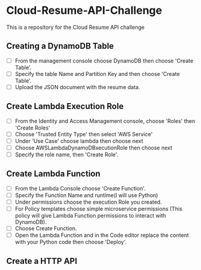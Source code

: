 # Cloud-Resume-API-Challenge

This is a repository for the Cloud Resume API challenge

## Creating a DynamoDB Table
- [ ] From the management console choose DynamoDB then choose 'Create Table'.
- [ ] Specify the table Name and Partition Key and then choose 'Create Table'.
- [ ] Upload the JSON document with the resume data.

## Create Lambda Execution Role
- [ ] From the Identity and Access Management console, choose 'Roles' then 'Create Roles'
- [ ] Choose 'Trusted Entity Type' then select 'AWS Service'
- [ ] Under 'Use Case' choose lambda then choose next
- [ ] Choose AWSLambdaDynamoDBxecutionRole then choose next
- [ ] Specify the role name, then 'Create Role'.

## Create Lambda Function
- [ ] From the Lambda Console choose 'Create Function'.
- [ ] Specify the Function Name and runtime(I will use Python)
- [ ] Under permissions choose the execution Role you created.
- [ ] For Policy templates choose simple microservice permissions (This policy will give Lambda Function permissions to interact with DynamoDB).
- [ ] Choose Create Function.
- [ ] Open the Lambda Function and in the Code editor replace the content with your Python code then choose 'Deploy'.

## Create a HTTP API




